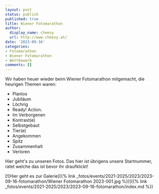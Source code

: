 ```yaml
---
layout: post
status: publish
published: true
title: Wiener Fotomarathon
author:
  display_name: cheesy
  url: http://www.cheesy.at/
date: '2023-09-16'
categories:
- Fotomarathon
- Wiener Fotomarathon
- Wettbewerb
comments: []
---
```

Wir haben heuer wieder beim Wiener Fotomarathon mitgemacht, die heurigen Themen waren:
* Planlos
* Jubiläum
* Löchrig
* Ready! Action.
* Im Verborgenen
* Kontrast(e)
* Selbstgebaut
* Tier(e)
* Angekommen
* Spitz
* Zusammenhalt
* Verloren

Hier geht's zu unseren Fotos. Das hier ist übrigens unsere Startnummer, ratet welche das ist bevor ihr draufklickt!

[![Hier geht es zur Galerie]({% link _fotos/events/2021-2025/2023/2023-09-16-fotomarathon/Wiener Fotomarathon 2023-001.jpg %})]({% link _fotos/events/2021-2025/2023/2023-09-16-fotomarathon/index.md %})